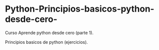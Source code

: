 # Python-Principios-basicos-python-desde-cero-
Curso Aprende python desde cero (parte 1).

Principios basicos de python (ejercicios).
